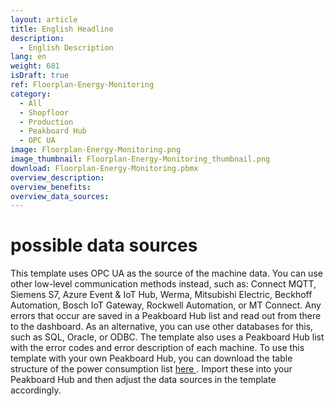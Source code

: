 ```yaml
---
layout: article
title: English Headline
description: 
  - English Description
lang: en
weight: 681
isDraft: true
ref: Floorplan-Energy-Monitoring
category:
  - All
  - Shopfloor
  - Production
  - Peakboard Hub
  - OPC UA
image: Floorplan-Energy-Monitoring.png
image_thumbnail: Floorplan-Energy-Monitoring_thumbnail.png
download: Floorplan-Energy-Monitoring.pbmx
overview_description:
overview_benefits:
overview_data_sources:
---
```

# possible data sources
This template uses OPC UA as the source of the machine data. You can use other low-level communication methods instead, such as: Connect MQTT, Siemens S7, Azure Event & IoT Hub, Werma, Mitsubishi Electric, Beckhoff Automation, Bosch IoT Gateway, Rockwell Automation, or MT Connect. Any errors that occur are saved in a Peakboard Hub list and read out from there to the dashboard. As an alternative, you can use other databases for this, such as SQL, Oracle, or ODBC. The template also uses a Peakboard Hub list with the error codes and error description of each machine. To use this template with your own Peakboard Hub, you can download the table structure of the power consumption list <a href="Consumption.txt" class="inline" download>here </a>. Import these into your Peakboard Hub and then adjust the data sources in the template accordingly.